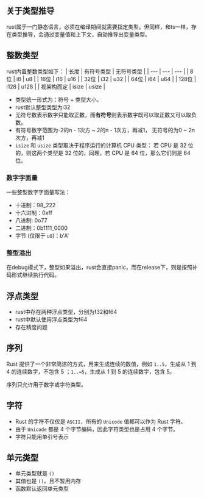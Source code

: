 ## 关于类型推导

rust属于一门静态语言，必须在编译期间就需要指定类型。但同样，和ts一样，存在类型推导，会通过变量值和上下文，自动推导出变量类型。

## 整数类型
rust内置整数类型如下：
| 长度 | 有符号类型 | 无符号类型 |
| --- | --- | --- |
| 8位 | i8 | u8 |
| 16位 | i16 | u16 |
| 32位 | i32 | u32 |
| 64位 | i64 | u64 |
| 128位 | i128 | u128 |
| 视架构而定 | isize | usize |

- 类型统一形式为：符号 + 类型大小。
- rust默认整型类型为i32
- 无符号数表示数字只能取正数，而**有符号**则表示数字既可以取正数又可以取负数。
- 有符号数字范围为-2的n - 1次方 ~ 2的n - 1次方，再减1， 无符号的为0 ~ 2n次方，再减1
- `isize` 和 `usize` 类型取决于程序运行的计算机 CPU 类型： 若 CPU 是 32 位的，则这两个类型是 32 位的，同理，若 CPU 是 64 位，那么它们则是 64 位。

### 数字字面量
一些整型数字字面量写法：
- 十进制：98_222
- 十六进制：0xff
- 八进制: 0o77
- 二进制：0b1111_0000
- 字节 (仅限于 `u8`)：b'A'

### 整型溢出
在debug模式下，整型如果溢出，rust会直接panic，而在release下，则是按照补码形式继续执行代码。


## 浮点类型
- rust中存在两种浮点类型，分别为f32和f64
- rust中默认使用浮点类型为f64
- 存在精度问题


## 序列
Rust 提供了一个非常简洁的方式，用来生成连续的数值，例如 `1..5`，生成从 1 到 4 的连续数字，不包含 5 ；`1..=5`，生成从 1 到 5 的连续数字，包含 5。

序列只允许用于数字或字符类型。


## 字符
- Rust 的字符不仅仅是 `ASCII`，所有的 `Unicode` 值都可以作为 Rust 字符。
- 由于 `Unicode` 都是 4 个字节编码，因此字符类型也是占用 4 个字节。
- 字符只能用单引号表示

## 单元类型
- 单元类型就是 `()`
- 其值也是 `()`，且不暂用内存
- 函数默认返回单元类型


